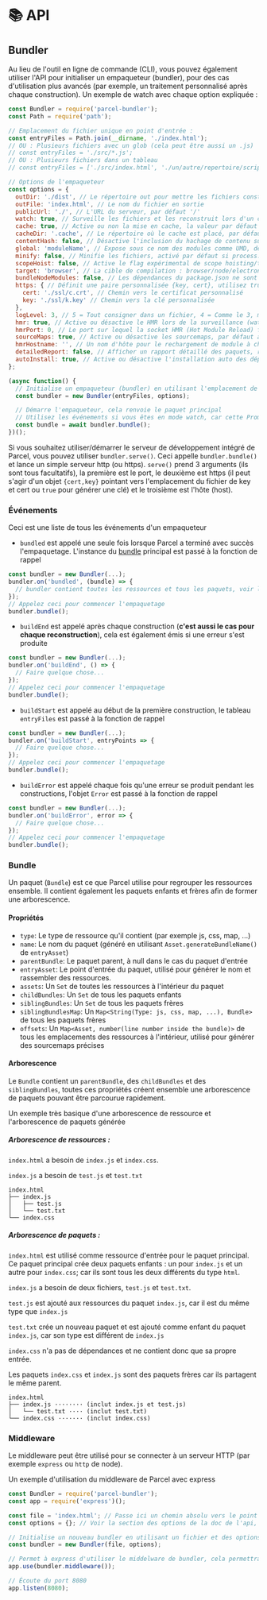 # 📚 API

## Bundler

Au lieu de l'outil en ligne de commande (CLI), vous pouvez également utiliser l'API pour initialiser un empaqueteur (bundler), pour des cas d'utilisation plus avancés (par exemple, un traitement personnalisé après chaque construction).
Un exemple de watch avec chaque option expliquée :

```Javascript
const Bundler = require('parcel-bundler');
const Path = require('path');

// Emplacement du fichier unique en point d'entrée :
const entryFiles = Path.join(__dirname, './index.html');
// OU : Plusieurs fichiers avec un glob (cela peut être aussi un .js)
// const entryFiles = './src/*.js';
// OU : Plusieurs fichiers dans un tableau
// const entryFiles = ['./src/index.html', './un/autre/repertoire/scripts.js'];

// Options de l'empaqueteur
const options = {
  outDir: './dist', // Le répertoire out pour mettre les fichiers construits, par défaut dist
  outFile: 'index.html', // Le nom du fichier en sortie
  publicUrl: './', // L'URL du serveur, par défaut '/'
  watch: true, // Surveille les fichiers et les reconstruit lors d'un changement, par défaut pour process.env.NODE_ENV !== 'production'
  cache: true, // Active ou non la mise en cache, la valeur par défaut est true
  cacheDir: '.cache', // Le répertoire où le cache est placé, par défaut .cache
  contentHash: false, // Désactive l'inclusion du hachage de contenu sur le nom du fichier
  global: 'moduleName', // Expose sous ce nom des modules comme UMD, désactivé par défaut
  minify: false, // Minifie les fichiers, activé par défaut si process.env.NODE_ENV === 'production'
  scopeHoist: false, // Active le flag expérimental de scope hoisting/tree shaking, pour des paquets plus petits en production
  target: 'browser', // La cible de compilation : browser/node/electron, par défaut browser
  bundleNodeModules: false, // Les dépendances du package.json ne sont pas incluses lors de l'utilisation de l'option 'node' ou 'electron' avec l'option 'target' ci-dessus. Définissez le à true pour pouvoir les ajouter au paquet, false par défaut
  https: { // Définit une paire personnalisée {key, cert}, utilisez true pour en générer un ou false pour utiliser http
    cert: './ssl/c.crt', // Chemin vers le certificat personnalisé
    key: './ssl/k.key' // Chemin vers la clé personnalisée
  },
  logLevel: 3, // 5 = Tout consigner dans un fichier, 4 = Comme le 3, mais avec des horodatages et également enregistrer les requêtes http sur le serveur de développement, 3 = Consigner les informations, avertissements et erreurs, 2 = Consigner les avertissements et erreurs, 1 = Consigner les erreurs, 0 = Ne rien consigner
  hmr: true, // Active ou désactive le HMR lors de la surveillance (watch)
  hmrPort: 0, // Le port sur lequel la socket HMR (Hot Module Reload) fonctionne, par défaut à un port libre aléatoire (0 dans node.js se traduit en un port libre aléatoire)
  sourceMaps: true, // Active ou désactive les sourcemaps, par défaut activé (les constructions minifiées pour l'instant créent toujours des sourcemaps)
  hmrHostname: '', // Un nom d'hôte pour le rechargement de module à chaud, par défaut à ''
  detailedReport: false, // Afficher un rapport détaillé des paquets, ressources, tailles des fichiers et durées de build, par défaut à false, les rapports ne sont affichés que si le mode watch est désactivé
  autoInstall: true, // Active ou désactive l'installation auto des dépendances manquantes lors de l'empaquetage
};

(async function() {
  // Initialise un empaqueteur (bundler) en utilisant l'emplacement de l'entrée et les options fournies
  const bundler = new Bundler(entryFiles, options);

  // Démarre l'empaqueteur, cela renvoie le paquet principal
  // Utilisez les événements si vous êtes en mode watch, car cette Promise n'est résolue qu'une seule fois et non à chaque reconstruction
  const bundle = await bundler.bundle();
})();
```

Si vous souhaitez utiliser/démarrer le serveur de développement intégré de Parcel, vous pouvez utiliser `bundler.serve()`. Ceci appelle `bundler.bundle()` et lance un simple serveur http (ou https). `serve()` prend 3 arguments (ils sont tous facultatifs), la première est le port, le deuxième est https (il peut s'agir d'un objet `{cert,key}` pointant vers l'emplacement du fichier de key et cert ou `true` pour générer une clé) et le troisième est l'hôte (host).

### Événements

Ceci est une liste de tous les événements d'un empaqueteur

- `bundled` est appelé une seule fois lorsque Parcel a terminé avec succès l'empaquetage. L'instance du [bundle](#bundle) principal est passé à la fonction de rappel

```Javascript
const bundler = new Bundler(...);
bundler.on('bundled', (bundle) => {
  // bundler contient toutes les ressources et tous les paquets, voir la documentation pour plus de détails.
});
// Appelez ceci pour commencer l'empaquetage
bundler.bundle();
```

- `buildEnd` est appelé après chaque construction (**c'est aussi le cas pour chaque reconstruction**), cela est également émis si une erreur s'est produite

```Javascript
const bundler = new Bundler(...);
bundler.on('buildEnd', () => {
  // Faire quelque chose...
});
// Appelez ceci pour commencer l'empaquetage
bundler.bundle();
```

- `buildStart` est appelé au début de la première construction, le tableau `entryFiles` est passé à la fonction de rappel

```Javascript
const bundler = new Bundler(...);
bundler.on('buildStart', entryPoints => {
  // Faire quelque chose...
});
// Appelez ceci pour commencer l'empaquetage
bundler.bundle();
```

- `buildError` est appelé chaque fois qu'une erreur se produit pendant les constructions, l'objet `Error` est passé à la fonction de rappel

```Javascript
const bundler = new Bundler(...);
bundler.on('buildError', error => {
  // Faire quelque chose...
});
// Appelez ceci pour commencer l'empaquetage
bundler.bundle();
```

### Bundle

Un paquet (`Bundle`) est ce que Parcel utilise pour regrouper les ressources ensemble. Il contient également les paquets enfants et frères afin de former une arborescence.

#### Propriétés

- `type`: Le type de ressource qu'il contient (par exemple js, css, map, ...)
- `name`: Le nom du paquet (généré en utilisant `Asset.generateBundleName()` de `entryAsset`)
- `parentBundle`: Le paquet parent, à null dans le cas du paquet d'entrée
- `entryAsset`: Le point d'entrée du paquet, utilisé pour générer le nom et rassembler des ressources.
- `assets`: Un `Set` de toutes les ressources à l'intérieur du paquet
- `childBundles`: Un `Set` de tous les paquets enfants
- `siblingBundles`: Un `Set` de tous les paquets frères
- `siblingBundlesMap`: Un `Map<String(Type: js, css, map, ...), Bundle>` de tous les paquets frères
- `offsets`: Un `Map<Asset, number(line number inside the bundle)>` de tous les emplacements des ressources à l'intérieur, utilisé pour générer des sourcemaps précises

#### Arborescence

Le `Bundle` contient un `parentBundle`, des `childBundles` et des `siblingBundles`, toutes ces propriétés créent ensemble une arborescence de paquets pouvant être parcourue rapidement.

Un exemple très basique d'une arborescence de ressource et l'arborescence de paquets générée

##### Arborescence de ressources :

`index.html` a besoin de `index.js` et `index.css`.

`index.js` a besoin de `test.js` et `test.txt`

```Text
index.html
├── index.js
│   ├── test.js
│   └── test.txt
└── index.css
```

##### Arborescence de paquets :

`index.html` est utilisé comme ressource d'entrée pour le paquet principal. Ce paquet principal crée deux paquets enfants : un pour `index.js` et un autre pour `index.css`; car ils sont tous les deux différents du type `html`.

`index.js` a besoin de deux fichiers, `test.js` et `test.txt`.

`test.js` est ajouté aux ressources du paquet `index.js`, car il est du même type que `index.js`

`test.txt` crée un nouveau paquet et est ajouté comme enfant du paquet `index.js`, car son type est différent de `index.js`

`index.css` n'a pas de dépendances et ne contient donc que sa propre entrée.

Les paquets `index.css` et `index.js` sont des paquets frères car ils partagent le même parent.

```Text
index.html
├── index.js ········ (inclut index.js et test.js)
│   └── test.txt ···· (inclut test.txt)
└── index.css ······· (inclut index.css)
```

### Middleware

Le middleware peut être utilisé pour se connecter à un serveur HTTP (par exemple `express` ou `http` de node).

Un exemple d'utilisation du middleware de Parcel avec express

```Javascript
const Bundler = require('parcel-bundler');
const app = require('express')();

const file = 'index.html'; // Passe ici un chemin absolu vers le point d'entrée
const options = {}; // Voir la section des options de la doc de l'api, pour les possibilités

// Initialise un nouveau bundler en utilisant un fichier et des options
const bundler = new Bundler(file, options);

// Permet à express d'utiliser le middelware de bundler, cela permettra à Parcel de gérer chaque requête sur votre serveur express
app.use(bundler.middleware());

// Écoute du port 8080
app.listen(8080);
```
